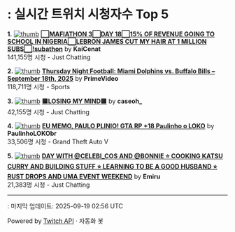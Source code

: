 # : 실시간 트위치 시청자수 Top 5

**1.** [![thumb](https://static-cdn.jtvnw.net/previews-ttv/live_user_kaicenat-320x180.jpg)](https://twitch.tv/KaiCenat)
**[⬜MAFIATHON 3⬜DAY 18⬜15% OF REVENUE GOING TO SCHOOL IN NIGERIA⬜LEBRON JAMES CUT MY HAIR AT 1 MILLION SUBS⬜!subathon](https://twitch.tv/KaiCenat)** by **KaiCenat**<br>141,155명 시청  - Just Chatting

**2.** [![thumb](https://static-cdn.jtvnw.net/previews-ttv/live_user_primevideo-320x180.jpg)](https://twitch.tv/PrimeVideo)
**[Thursday Night Football: Miami Dolphins vs. Buffalo Bills – September 18th, 2025](https://twitch.tv/PrimeVideo)** by **PrimeVideo**<br>118,711명 시청  - Sports

**3.** [![thumb](https://static-cdn.jtvnw.net/previews-ttv/live_user_caseoh_-320x180.jpg)](https://twitch.tv/caseoh_)
**[🟨LOSING MY MIND🟨](https://twitch.tv/caseoh_)** by **caseoh_**<br>42,155명 시청  - Just Chatting

**4.** [![thumb](https://static-cdn.jtvnw.net/previews-ttv/live_user_paulinholokobr-320x180.jpg)](https://twitch.tv/PaulinhoLOKObr)
**[EU MEMO, PAULO PLINIO! GTA RP +18 Paulinho o LOKO](https://twitch.tv/PaulinhoLOKObr)** by **PaulinhoLOKObr**<br>33,506명 시청  - Grand Theft Auto V

**5.** [![thumb](https://static-cdn.jtvnw.net/previews-ttv/live_user_emiru-320x180.jpg)](https://twitch.tv/Emiru)
**[DAY WITH @CELEBI_COS AND @BONNIE ⭐ COOKING KATSU CURRY AND BUILDING STUFF ⭐ LEARNING TO BE A GOOD HUSBAND ⭐ RUST DROPS AND UMA EVENT WEEKEND](https://twitch.tv/Emiru)** by **Emiru**<br>21,383명 시청  - Just Chatting


---
: 마지막 업데이트: 2025-09-19 02:56 UTC

Powered by [Twitch API](https://dev.twitch.tv/docs/api/reference) · 자동화 봇